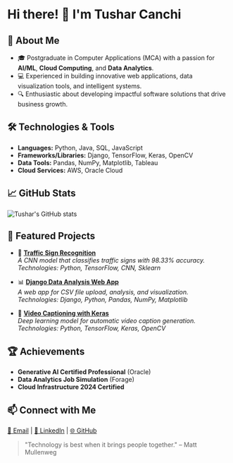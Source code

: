 # Hi there! 👋 I'm Tushar Canchi

## 🚀 About Me
- 🎓 Postgraduate in Computer Applications (MCA) with a passion for **AI/ML**, **Cloud Computing**, and **Data Analytics**.
- 💻 Experienced in building innovative web applications, data visualization tools, and intelligent systems.
- 🔍 Enthusiastic about developing impactful software solutions that drive business growth.

## 🛠️ Technologies & Tools
- **Languages:** Python, Java, SQL, JavaScript
- **Frameworks/Libraries:** Django, TensorFlow, Keras, OpenCV
- **Data Tools:** Pandas, NumPy, Matplotlib, Tableau
- **Cloud Services:** AWS, Oracle Cloud

## 📈 GitHub Stats
![Tushar's GitHub stats](https://github-readme-stats.vercel.app/api?username=tushar25012000&show_icons=true&theme=radical)

## 🌟 Featured Projects
- 🚦 **[Traffic Sign Recognition](https://github.com/tushar25012000/Traffic-Sign-Detection)**  
   *A CNN model that classifies traffic signs with 98.33% accuracy.*
   _Technologies: Python, TensorFlow, CNN, Sklearn_

- 📊 **[Django Data Analysis Web App](https://github.com/tushar25012000/Django-CSV-Analysis-Webapp)**  
   *A web app for CSV file upload, analysis, and visualization.*
   _Technologies: Django, Python, Pandas, NumPy, Matplotlib_

- 🎥 **[Video Captioning with Keras](https://github.com/tushar25012000/Video-Caption-Generator)**  
   *Deep learning model for automatic video caption generation.*
   _Technologies: Python, TensorFlow, Keras, OpenCV_

## 🏆 Achievements
- **Generative AI Certified Professional** (Oracle)
- **Data Analytics Job Simulation** (Forage)
- **Cloud Infrastructure 2024 Certified**

## 📫 Connect with Me
[📧 Email](mailto:tusharcanchi2000@gmail.com) | [💼 LinkedIn](https://www.linkedin.com/in/tushar-canchi/) | [🌐 GitHub](https://github.com/tushar25012000)

> "Technology is best when it brings people together." – Matt Mullenweg

<!--
**tushar25012000/tushar25012000** is a ✨ _special_ ✨ repository because its `README.md` (this file) appears on your GitHub profile.

Here are some ideas to get you started:

- 🔭 I’m currently working on ...
- 🌱 I’m currently learning ...
- 👯 I’m looking to collaborate on ...
- 🤔 I’m looking for help with ...
- 💬 Ask me about ...
- 📫 How to reach me: ...
- 😄 Pronouns: ...
- ⚡ Fun fact: ...
-->

